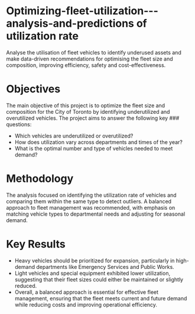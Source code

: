 # Optimizing-fleet-utilization---analysis-and-predictions of utilization rate
Analyse the utilisation of fleet vehicles to identify underused assets and make data-driven recommendations for optimising the fleet size and composition, improving efficiency, safety and cost-effectiveness. 
# Objectives

The main objective of this project is to optimize the fleet size and composition for the City of Toronto by identifying underutilized and overutilized vehicles. The project aims to answer the following key ### questions:

- Which vehicles are underutilized or overutilized?
- How does utilization vary across departments and times of the year?
- What is the optimal number and type of vehicles needed to meet demand?

# Methodology

The analysis focused on identifying the utilization rate of vehicles and comparing them within the same type to detect outliers. A balanced approach to fleet management was recommended, with emphasis on matching vehicle types to departmental needs and adjusting for seasonal demand.

# Key Results

- Heavy vehicles should be prioritized for expansion, particularly in high-demand departments like Emergency Services and Public Works.
- Light vehicles and special equipment exhibited lower utilization, suggesting that their fleet sizes could either be maintained or slightly reduced.
- Overall, a balanced approach is essential for effective fleet management, ensuring that the fleet meets current and future demand while reducing costs and improving operational efficiency.
